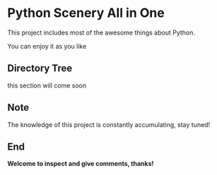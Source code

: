 #  Python Scenery All in One

This project includes most of the awesome things about Python.

You can enjoy it as you like

## Directory Tree

this section will come soon

## Note

The knowledge of this project is constantly accumulating, stay tuned!


## End
**Welcome to inspect and give comments, thanks!**
